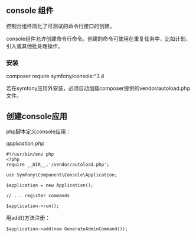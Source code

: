 ## console 组件

控制台组件简化了可测试的命令行接口的创建。

console组件允许创建命令行命令。创建的命令可使用在重复任务中，比如计划、引入或其他批处理操作。

### 安装

composer require symfony/console:^3.4

若在symfony应用外安装，必须自动加载composer提供的vendor/autoload.php文件。

## 创建console应用

php脚本定义console应用：

*application.php*

```
#!/usr/bin/env php
<?php
require __DIR__.'/vendor/autoload.php';

use Symfony\Component\Console\Application;

$application = new Application();

// ... register commands

$application->run();
```

用add()方法注册：

```
$application->add(new GenerateAdminCommand());
```

